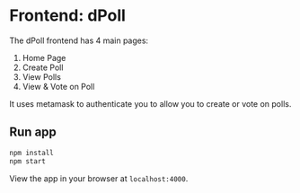 # Frontend: dPoll

The dPoll frontend has 4 main pages:

1. Home Page
2. Create Poll
3. View Polls
4. View & Vote on Poll

It uses metamask to authenticate you to allow you to create or vote on polls.

## Run app

```bash
npm install
npm start
```

View the app in your browser at `localhost:4000`.
